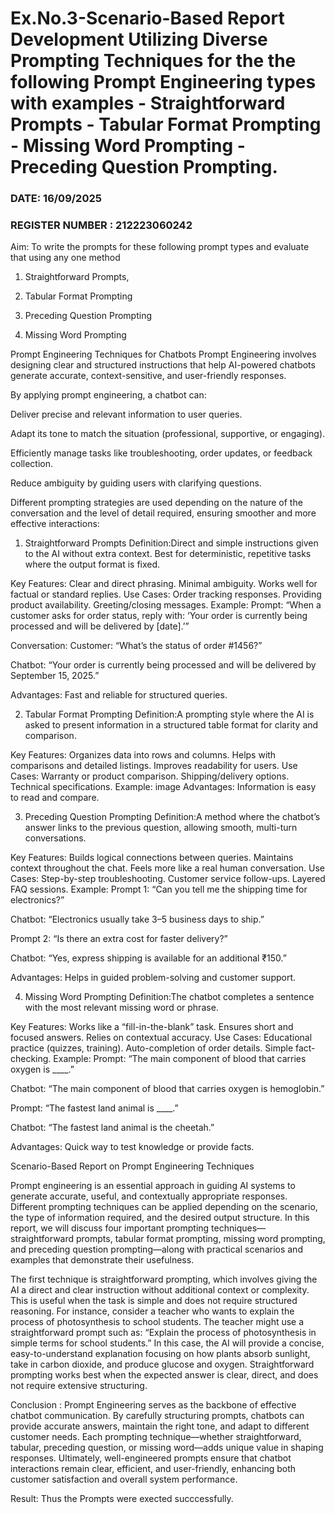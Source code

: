 # Ex.No.3-Scenario-Based Report Development Utilizing Diverse Prompting Techniques for the the following Prompt Engineering types with examples - Straightforward Prompts - Tabular Format Prompting - Missing Word Prompting - Preceding Question Prompting.

### DATE:  16/09/2025                                                                          
### REGISTER NUMBER : 212223060242
Aim:
To write the prompts for these following prompt types and evaluate that using any one method

1. Straightforward Prompts,

2. Tabular Format Prompting

3. Preceding Question Prompting

4. Missing Word Prompting

Prompt Engineering Techniques for Chatbots
Prompt Engineering involves designing clear and structured instructions that help AI-powered chatbots generate accurate, context-sensitive, and user-friendly responses.

By applying prompt engineering, a chatbot can:

Deliver precise and relevant information to user queries.

Adapt its tone to match the situation (professional, supportive, or engaging).

Efficiently manage tasks like troubleshooting, order updates, or feedback collection.

Reduce ambiguity by guiding users with clarifying questions.

Different prompting strategies are used depending on the nature of the conversation and the level of detail required, ensuring smoother and more effective interactions:

1. Straightforward Prompts
Definition:Direct and simple instructions given to the AI without extra context. Best for deterministic, repetitive tasks where the output format is fixed.

Key Features:
Clear and direct phrasing.
Minimal ambiguity.
Works well for factual or standard replies.
Use Cases:
Order tracking responses.
Providing product availability.
Greeting/closing messages.
Example:
Prompt: “When a customer asks for order status, reply with: ‘Your order is currently being processed and will be delivered by [date].’”

Conversation:
Customer: “What’s the status of order #1456?”

Chatbot: “Your order is currently being processed and will be delivered by September 15, 2025.”

Advantages:
Fast and reliable for structured queries.

2. Tabular Format Prompting
Definition:A prompting style where the AI is asked to present information in a structured table format for clarity and comparison.

Key Features:
Organizes data into rows and columns.
Helps with comparisons and detailed listings.
Improves readability for users.
Use Cases:
Warranty or product comparison.
Shipping/delivery options.
Technical specifications.
Example:
image
Advantages:
Information is easy to read and compare.

3. Preceding Question Prompting
Definition:A method where the chatbot’s answer links to the previous question, allowing smooth, multi-turn conversations.

Key Features:
Builds logical connections between queries.
Maintains context throughout the chat.
Feels more like a real human conversation.
Use Cases:
Step-by-step troubleshooting.
Customer service follow-ups.
Layered FAQ sessions.
Example:
Prompt 1: “Can you tell me the shipping time for electronics?”

Chatbot: “Electronics usually take 3–5 business days to ship.”

Prompt 2: “Is there an extra cost for faster delivery?”

Chatbot: “Yes, express shipping is available for an additional ₹150.”

Advantages:
Helps in guided problem-solving and customer support.

4. Missing Word Prompting
Definition:The chatbot completes a sentence with the most relevant missing word or phrase.

Key Features:
Works like a “fill-in-the-blank” task.
Ensures short and focused answers.
Relies on contextual accuracy.
Use Cases:
Educational practice (quizzes, training).
Auto-completion of order details.
Simple fact-checking.
Example:
Prompt: “The main component of blood that carries oxygen is ____.”

Chatbot: “The main component of blood that carries oxygen is hemoglobin.”

Prompt: “The fastest land animal is ____.”

Chatbot: “The fastest land animal is the cheetah.”

Advantages:
Quick way to test knowledge or provide facts.

Scenario-Based Report on Prompt Engineering Techniques

Prompt engineering is an essential approach in guiding AI systems to generate accurate, useful, and contextually appropriate responses. Different prompting techniques can be applied depending on the scenario, the type of information required, and the desired output structure. In this report, we will discuss four important prompting techniques—straightforward prompts, tabular format prompting, missing word prompting, and preceding question prompting—along with practical scenarios and examples that demonstrate their usefulness.

The first technique is straightforward prompting, which involves giving the AI a direct and clear instruction without additional context or complexity. This is useful when the task is simple and does not require structured reasoning. For instance, consider a teacher who wants to explain the process of photosynthesis to school students. The teacher might use a straightforward prompt such as: “Explain the process of photosynthesis in simple terms for school students.” In this case, the AI will provide a concise, easy-to-understand explanation focusing on how plants absorb sunlight, take in carbon dioxide, and produce glucose and oxygen. Straightforward prompting works best when the expected answer is clear, direct, and does not require extensive structuring.

Conclusion :
Prompt Engineering serves as the backbone of effective chatbot communication. By carefully structuring prompts, chatbots can provide accurate answers, maintain the right tone, and adapt to different customer needs. Each prompting technique—whether straightforward, tabular, preceding question, or missing word—adds unique value in shaping responses. Ultimately, well-engineered prompts ensure that chatbot interactions remain clear, efficient, and user-friendly, enhancing both customer satisfaction and overall system performance.

Result:
Thus the Prompts were exected succcessfully.

